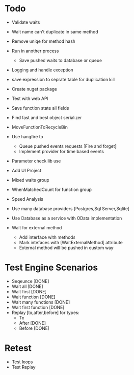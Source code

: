 ﻿# Todo
* Validate waits
* Wait name can't duplicate in same method

* Remove uniqe for method hash
* Run in another process
	* Save pushed waits to database or queue
* Logging and handle exception
* save expression to seprate table for duplication kill
* Create nuget package
* Test with web API
* Save function state all fields
* Find fast and best object serializer
* MoveFunctionToRecycleBin
* Use hangfire to 
	* Queue pushed events requests [Fire and forget]
	* Implement provider for time based events
* Parameter check lib use
* Add UI Project
* Mixed waits group
* WhenMatchedCount for function group
* Speed Analysis
* Use many database providers [Postgres,Sql Server,Sqlite]
* Use Database as a service with OData implementation
* Wait for external method
	* Add interface with methods
	* Mark intefaces with [WaitExternalMethod] attribute
	* External method will be pushed in custom way
# Test Engine Scenarios
* Seqeunce [DONE]
* Wait all [DONE]
* Wait first [DONE]
* Wait function [DONE]
* Wait many functions [DONE]
* Wait first function [DONE]
* Replay [to,after,before] for types:
	* To
	* After [DONE]
	* Before [DONE]

# Retest
* Test loops
* Test Replay